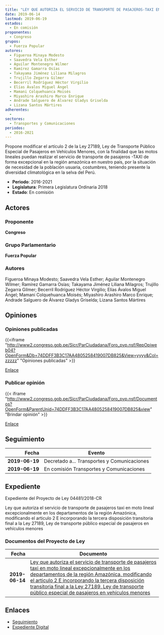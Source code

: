 ```yaml
---
title: "LEY QUE AUTORIZA EL SERVICIO DE TRANSPORTE DE PASAJEROS-TAXI EN MOTO LINEAL EXCEPCIONALMENTE EN LOS DEPARTAMENTOS DE LA REGIÓN AMAZÓNICA, MODIFICANDO EL ARTÍCULO 2 E INCORPORANDO LA TERCERA DISPOSICIÓN TRANSITORIA FINAL A LA LEY 27189, LEY DE TRANSPORTE PÚBLICO ESPECIAL DE PASAJEROS EN VEHÍCULOS MENORES"
date: 2019-06-14
lastmod: 2019-06-19
estados: 
  - En comisión
proponentes: 
  - Congreso
grupos: 
  - Fuerza Popular
autores: 
  - Figueroa Minaya Modesto
  - Saavedra Vela Esther
  - Aguilar Montenegro Wilmer
  - Ramírez Gamarra Osías
  - Takayama Jiménez Liliana Milagros
  - Trujillo Zegarra Gilmer
  - Becerril Rodríguez Héctor Virgilio
  - Elías Ávalos Miguel Ángel
  - Mamani Colquehuanca Moisés
  - Miyashiro Arashiro Marco Enrique
  - Andrade Salguero de Álvarez Gladys Griselda
  - Lizana Santos Mártires
adherentes: 
  - 
sectores: 
  - Transportes y Comunicaciones
periodos: 
  - 2016-2021
---
```


Propone modificar el artículo 2 de la Ley 27189, Ley de Transporte Público Especial de Pasajeros en Vehículos Menores, con la finalidad que las motos lineales puedan realizar el servicio de transporte de pasajeros -TAXI de forma excepcional en la región amazónica en nuestro pais, por la situación de necesidad de la población usuaria, costumbres, teniendo presente la diversidad climatológica en la selva del Perú.

- **Periodo**: 2016-2021
- **Legislatura**: Primera Legislatura Ordinaria 2018
- **Estado**: En comisión

## Actores

### Proponente

**Congreso**

### Grupo Parlamentario

**Fuerza Popular**

### Autores

Figueroa Minaya Modesto; Saavedra Vela Esther; Aguilar Montenegro Wilmer; Ramírez Gamarra Osías; Takayama Jiménez Liliana Milagros; Trujillo Zegarra Gilmer; Becerril Rodríguez Héctor Virgilio; Elías Ávalos Miguel Ángel; Mamani Colquehuanca Moisés; Miyashiro Arashiro Marco Enrique; Andrade Salguero de Álvarez Gladys Griselda; Lizana Santos Mártires


## Opiniones

### Opiniones publicadas

{{<iframe "http://www2.congreso.gob.pe/Sicr/ParCiudadana/Foro_pvp.nsf/RepOpiweb04?OpenForm&Db=74DDFF3B3C17AA4805258419007DB825&View=yyyy&Col=zzzzz" "Opiniones publicadas" >}}

[Enlace](http://www2.congreso.gob.pe/Sicr/ParCiudadana/Foro_pvp.nsf/RepOpiweb04?OpenForm&Db=74DDFF3B3C17AA4805258419007DB825&View=yyyy&Col=zzzzz)
### Publicar opinión

{{< iframe "http://www2.congreso.gob.pe/Sicr/ParCiudadana/Foro_pvp.nsf/Documentos?OpenForm&ParentUnid=74DDFF3B3C17AA4805258419007DB825&view" "Brindar opinión" >}}

[Enlace](http://www2.congreso.gob.pe/Sicr/ParCiudadana/Foro_pvp.nsf/Documentos?OpenForm&ParentUnid=74DDFF3B3C17AA4805258419007DB825&view)

## Seguimiento

| Fecha | Evento |
|------:|--------|
| **2019-06-19** | Decretado a... Transportes y Comunicaciones|
| **2019-06-19** | En comisión Transportes y Comunicaciones|


## Expediente

Expediente del Proyecto de Ley 04481/2018-CR

Ley que autoriza el servicio de transporte de pasajeros taxi en moto lineal excepcionalmente en los departamentos de la región Amazónica, modificando el articulo 2 E incorporando la tercera disposición transitoria final a la Ley 27189, Ley de transporte público especial de pasajeros en vehículos menores


### Documentos del Proyecto de Ley

| Fecha | Documento |
|------:|--------|
| **2019-06-14** | [Ley que autoriza el servicio de transporte de pasajeros taxi en moto lineal excepcionalmente en los departamentos de la región Amazónica, modificando el articulo 2 E incorporando la tercera disposición transitoria final a la Ley 27189, Ley de transporte público especial de pasajeros en vehículos menores](http://www.leyes.congreso.gob.pe/Documentos/2016_2021/Proyectos_de_Ley_y_de_Resoluciones_Legislativas/PL0448120190614.pdf) |

## Enlaces 

- [Seguimiento](http://www2.congreso.gob.pehttp://www2.congreso.gob.pe/Sicr/TraDocEstProc/CLProLey2016.nsf/f7fff46988ca05b1052578e100829cc7/8faa5476e0c965520525841900806238?OpenDocument)
- [Expediente Digital](http://www2.congreso.gob.pehttp://www2.congreso.gob.pe/Sicr/TraDocEstProc/CLProLey2016.nsf/f7fff46988ca05b1052578e100829cc7/8faa5476e0c965520525841900806238?OpenDocument&Click=05257FB7005EB655.eb71d0cf91d8294e05256cdf006b5706/$Body/0.1C6C)
